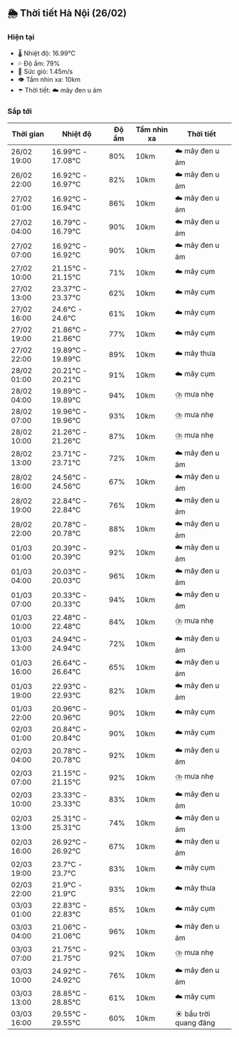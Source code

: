 ## 🌦️ Thời tiết Hà Nội (26/02)

### Hiện tại

- 🌡️ Nhiệt độ: 16.99℃
- 💦 Độ ẩm: 79%
- 💨 Sức gió: 1.45m/s
- 👁️ Tầm nhìn xa: 10km
- ☂️ Thời tiết: ☁️ mây đen u ám

### Sắp tới

| Thời gian | Nhiệt độ | Độ ẩm | Tầm nhìn xa | Thời tiết |
| --- | --- | --- | --- | --- |
| 26/02 19:00 | 16.99℃ - 17.08℃ | 80% | 10km | ☁️ mây đen u ám |
| 26/02 22:00 | 16.92℃ - 16.97℃ | 82% | 10km | ☁️ mây đen u ám |
| 27/02 01:00 | 16.92℃ - 16.94℃ | 86% | 10km | ☁️ mây đen u ám |
| 27/02 04:00 | 16.79℃ - 16.79℃ | 90% | 10km | ☁️ mây đen u ám |
| 27/02 07:00 | 16.92℃ - 16.92℃ | 90% | 10km | ☁️ mây đen u ám |
| 27/02 10:00 | 21.15℃ - 21.15℃ | 71% | 10km | ☁️ mây cụm |
| 27/02 13:00 | 23.37℃ - 23.37℃ | 62% | 10km | ☁️ mây cụm |
| 27/02 16:00 | 24.6℃ - 24.6℃ | 61% | 10km | ☁️ mây cụm |
| 27/02 19:00 | 21.86℃ - 21.86℃ | 77% | 10km | ☁️ mây cụm |
| 27/02 22:00 | 19.89℃ - 19.89℃ | 89% | 10km | ☁️ mây thưa |
| 28/02 01:00 | 20.21℃ - 20.21℃ | 91% | 10km | ☁️ mây cụm |
| 28/02 04:00 | 19.89℃ - 19.89℃ | 94% | 10km | ⛈️ mưa nhẹ |
| 28/02 07:00 | 19.96℃ - 19.96℃ | 93% | 10km | ⛈️ mưa nhẹ |
| 28/02 10:00 | 21.26℃ - 21.26℃ | 87% | 10km | ⛈️ mưa nhẹ |
| 28/02 13:00 | 23.71℃ - 23.71℃ | 72% | 10km | ☁️ mây đen u ám |
| 28/02 16:00 | 24.56℃ - 24.56℃ | 67% | 10km | ☁️ mây đen u ám |
| 28/02 19:00 | 22.84℃ - 22.84℃ | 76% | 10km | ☁️ mây đen u ám |
| 28/02 22:00 | 20.78℃ - 20.78℃ | 88% | 10km | ☁️ mây đen u ám |
| 01/03 01:00 | 20.39℃ - 20.39℃ | 92% | 10km | ☁️ mây đen u ám |
| 01/03 04:00 | 20.03℃ - 20.03℃ | 96% | 10km | ☁️ mây đen u ám |
| 01/03 07:00 | 20.33℃ - 20.33℃ | 94% | 10km | ☁️ mây đen u ám |
| 01/03 10:00 | 22.48℃ - 22.48℃ | 84% | 10km | ⛈️ mưa nhẹ |
| 01/03 13:00 | 24.94℃ - 24.94℃ | 72% | 10km | ☁️ mây đen u ám |
| 01/03 16:00 | 26.64℃ - 26.64℃ | 65% | 10km | ☁️ mây đen u ám |
| 01/03 19:00 | 22.93℃ - 22.93℃ | 82% | 10km | ☁️ mây đen u ám |
| 01/03 22:00 | 20.96℃ - 20.96℃ | 90% | 10km | ☁️ mây cụm |
| 02/03 01:00 | 20.84℃ - 20.84℃ | 90% | 10km | ☁️ mây cụm |
| 02/03 04:00 | 20.78℃ - 20.78℃ | 92% | 10km | ☁️ mây đen u ám |
| 02/03 07:00 | 21.15℃ - 21.15℃ | 92% | 10km | ⛈️ mưa nhẹ |
| 02/03 10:00 | 23.33℃ - 23.33℃ | 83% | 10km | ☁️ mây đen u ám |
| 02/03 13:00 | 25.31℃ - 25.31℃ | 74% | 10km | ☁️ mây đen u ám |
| 02/03 16:00 | 26.92℃ - 26.92℃ | 67% | 10km | ☁️ mây đen u ám |
| 02/03 19:00 | 23.7℃ - 23.7℃ | 83% | 10km | ☁️ mây cụm |
| 02/03 22:00 | 21.9℃ - 21.9℃ | 93% | 10km | ☁️ mây thưa |
| 03/03 01:00 | 22.83℃ - 22.83℃ | 85% | 10km | ☁️ mây cụm |
| 03/03 04:00 | 21.06℃ - 21.06℃ | 96% | 10km | ☁️ mây đen u ám |
| 03/03 07:00 | 21.75℃ - 21.75℃ | 92% | 10km | ⛈️ mưa nhẹ |
| 03/03 10:00 | 24.92℃ - 24.92℃ | 76% | 10km | ☁️ mây đen u ám |
| 03/03 13:00 | 28.85℃ - 28.85℃ | 61% | 10km | ☁️ mây cụm |
| 03/03 16:00 | 29.55℃ - 29.55℃ | 60% | 10km | ☀️ bầu trời quang đãng |
